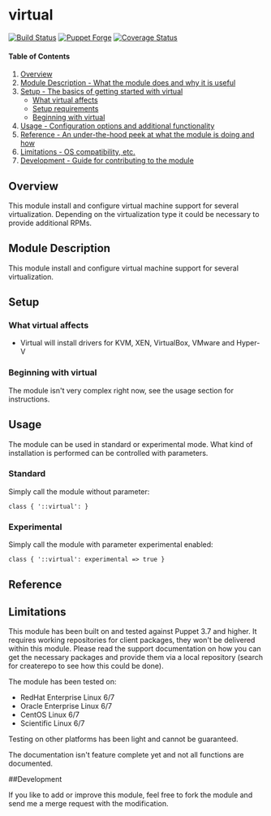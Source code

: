 # virtual

[![Build Status](https://travis-ci.org/thbe/puppet-virtual.png?branch=master)](https://travis-ci.org/thbe/puppet-virtual)
[![Puppet Forge](https://img.shields.io/puppetforge/v/thbe/virtual.svg)](https://forge.puppetlabs.com/thbe/virtual)
[![Coverage Status](https://coveralls.io/repos/thbe/puppet-virtual/badge.svg?branch=master&service=github)](https://coveralls.io/github/thbe/puppet-virtual?branch=master)

#### Table of Contents

1. [Overview](#overview)
2. [Module Description - What the module does and why it is useful](#module-description)
3. [Setup - The basics of getting started with virtual](#setup)
    * [What virtual affects](#what-virtual-affects)
    * [Setup requirements](#setup-requirements)
    * [Beginning with virtual](#beginning-with-virtual)
4. [Usage - Configuration options and additional functionality](#usage)
5. [Reference - An under-the-hood peek at what the module is doing and how](#reference)
5. [Limitations - OS compatibility, etc.](#limitations)
6. [Development - Guide for contributing to the module](#development)


## Overview

This module install and configure virtual machine support for several virtualization. Depending on the
virtualization type it could be necessary to provide additional RPMs.


## Module Description

This module install and configure virtual machine support for several virtualization.


## Setup

### What virtual affects

* Virtual will install drivers for KVM, XEN, VirtualBox, VMware and Hyper-V

### Beginning with virtual

The module isn't very complex right now, see the usage section for instructions.

## Usage

The module can be used in standard or experimental mode. What kind of
installation is performed can be controlled with parameters.

### Standard

Simply call the module without parameter:

```puppet
class { '::virtual': }
```

### Experimental

Simply call the module with parameter experimental enabled:

```puppet
class { '::virtual': experimental => true }
```

## Reference

## Limitations

This module has been built on and tested against Puppet 3.7 and higher. It requires working
repositories for client packages, they won't be delivered within this module. Please read the
support documentation on how you can get the necessary packages and provide them via a local
repository (search for createrepo to see how this could be done).

The module has been tested on:

* RedHat Enterprise Linux 6/7
* Oracle Enterprise Linux 6/7
* CentOS Linux 6/7
* Scientific Linux 6/7

Testing on other platforms has been light and cannot be guaranteed.

The documentation isn't feature complete yet and not all functions are documented.

##Development

If you like to add or improve this module, feel free to fork the module and send
me a merge request with the modification.
